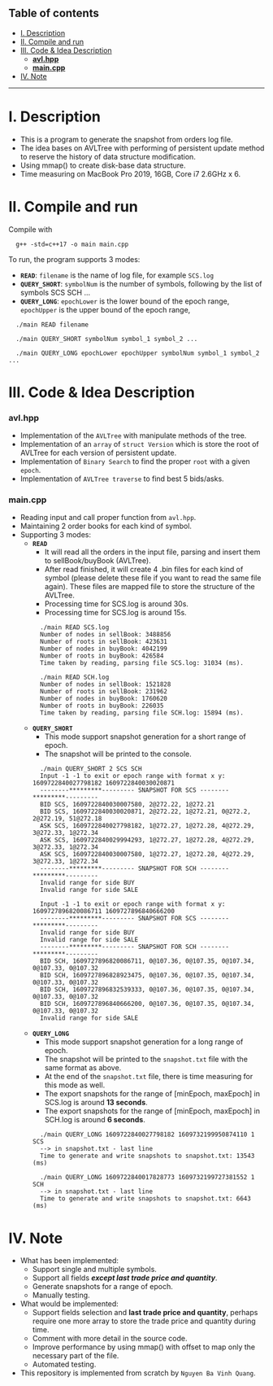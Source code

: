 ## Table of contents

- [I. Description](#i-description)
- [II. Compile and run](#ii-compile-and-run)
- [III. Code \& Idea Description](#iii-code--idea-description)
    - [**avl.hpp**](#avlhpp)
    - [**main.cpp**](#maincpp)
- [IV. Note](#iv-note)
---
# I. Description
- This is a program to generate the snapshot from orders log file.
- The idea bases on AVLTree with performing of persistent update method to reserve the history of data structure modification.
- Using mmap() to create disk-base data structure.
- Time measuring on MacBook Pro 2019, 16GB, Core i7 2.6GHz x 6.

# II. Compile and run
Compile with
```
  g++ -std=c++17 -o main main.cpp
```
To run, the program supports 3 modes:
- **`READ`**: `filename` is the name of log file, for example `SCS.log`
- **`QUERY_SHORT`**: `symbolNum` is the number of symbols, following by the list of symbols SCS SCH ...
- **`QUERY_LONG`**: `epochLower` is the lower bound of the epoch range, `epochUpper` is the upper bound of the epoch range,
```
  ./main READ filename

  ./main QUERY_SHORT symbolNum symbol_1 symbol_2 ...

  ./main QUERY_LONG epochLower epochUpper symbolNum symbol_1 symbol_2 ...
```

# III. Code & Idea Description
### **avl.hpp**
- Implementation of the `AVLTree` with manipulate methods of the tree.
- Implementation of an `array` of `struct Version` which is store the root of AVLTree for each version of persistent update.
- Implementation of `Binary Search` to find the proper `root` with a given `epoch`.
- Implementation of `AVLTree traverse` to find best 5 bids/asks.
### **main.cpp**
- Reading input and call proper function from `avl.hpp`.
- Maintaining 2 order books for each kind of symbol.
- Supporting 3 modes:
  - **`READ`**
    - It will read all the orders in the input file, parsing and insert them to sellBook/buyBook (AVLTree).
    - After read finished, it will create 4 .bin files for each kind of symbol (please delete these file if you want to read the same file again). These files are mapped file to store the structure of the AVLTree.
    - Processing time for SCS.log is around 30s.
    - Processing time for SCS.log is around 15s.
    ```
      ./main READ SCS.log             
      Number of nodes in sellBook: 3488856
      Number of roots in sellBook: 423631
      Number of nodes in buyBook: 4042199
      Number of roots in buyBook: 426584
      Time taken by reading, parsing file SCS.log: 31034 (ms).

      ./main READ SCH.log
      Number of nodes in sellBook: 1521828
      Number of roots in sellBook: 231962
      Number of nodes in buyBook: 1760620
      Number of roots in buyBook: 226035
      Time taken by reading, parsing file SCH.log: 15894 (ms).
    ```
  - **`QUERY_SHORT`**
    - This mode support snapshot generation for a short range of epoch.
    - The snapshot will be printed to the console.
    ```
      ./main QUERY_SHORT 2 SCS SCH    
      Input -1 -1 to exit or epoch range with format x y: 1609722840027798182 1609722840030020871
      --------*********--------- SNAPSHOT FOR SCS --------*********---------
      BID SCS, 1609722840030007580, 2@272.22, 1@272.21
      BID SCS, 1609722840030020871, 2@272.22, 1@272.21, 0@272.2, 2@272.19, 51@272.18
      ASK SCS, 1609722840027798182, 1@272.27, 1@272.28, 4@272.29, 3@272.33, 1@272.34
      ASK SCS, 1609722840029994293, 1@272.27, 1@272.28, 4@272.29, 3@272.33, 1@272.34
      ASK SCS, 1609722840030007580, 1@272.27, 1@272.28, 4@272.29, 3@272.33, 1@272.34
      --------*********--------- SNAPSHOT FOR SCH --------*********---------
      Invalid range for side BUY
      Invalid range for side SALE

      Input -1 -1 to exit or epoch range with format x y: 1609727896820086711 1609727896840666200
      --------*********--------- SNAPSHOT FOR SCS --------*********---------
      Invalid range for side BUY
      Invalid range for side SALE
      --------*********--------- SNAPSHOT FOR SCH --------*********---------
      BID SCH, 1609727896820086711, 0@107.36, 0@107.35, 0@107.34, 0@107.33, 0@107.32
      BID SCH, 1609727896828923475, 0@107.36, 0@107.35, 0@107.34, 0@107.33, 0@107.32
      BID SCH, 1609727896832539333, 0@107.36, 0@107.35, 0@107.34, 0@107.33, 0@107.32
      BID SCH, 1609727896840666200, 0@107.36, 0@107.35, 0@107.34, 0@107.33, 0@107.32
      Invalid range for side SALE
    ```
  - **`QUERY_LONG`**
    - This mode support snapshot generation for a long range of epoch.
    - The snapshot will be printed to the `snapshot.txt` file with the same format as above.
    - At the end of the `snapshot.txt` file, there is time measuring for this mode as well.
    - The export snapshots for the range of [minEpoch, maxEpoch] in SCS.log is around **13 seconds**.
    - The export snapshots for the range of [minEpoch, maxEpoch] in SCH.log is around **6 seconds**.
    ```
      ./main QUERY_LONG 1609722840027798182 1609732199950874110 1 SCS
      --> in snapshot.txt - last line
      Time to generate and write snapshots to snapshot.txt: 13543 (ms)

      ./main QUERY_LONG 1609722840017828773 1609732199727381552 1 SCH
      --> in snapshot.txt - last line
      Time to generate and write snapshots to snapshot.txt: 6643 (ms)
    ```
# IV. Note
- What has been implemented:
  - Support single and multiple symbols.
  - Support all fields ***except last trade price and quantity***.
  - Generate snapshots for a range of epoch.
  - Manually testing.
- What would be implemented:
  - Support fields selection and **last trade price and quantity**, perhaps require one more array to store the trade price and quantity during time.
  - Comment with more detail in the source code.
  - Improve performance by using mmap() with offset to map only the necessary part of the file.
  - Automated testing.
- This repository is implemented from scratch by `Nguyen Ba Vinh Quang`.

